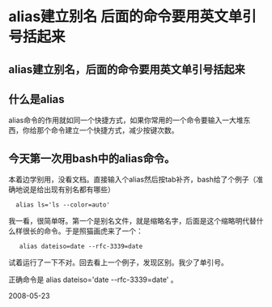 # alias建立别名 后面的命令要用英文单引号括起来

## alias建立别名，后面的命令要用英文单引号括起来

## 什么是alias
alias命令的作用就如同一个快捷方式，如果你常用的一个命令要输入一大堆东西，你给那个命令建立一个快捷方式，减少按键次数。

## 今天第一次用bash中的alias命令。

本着边学别用，没看文档。直接输入个alias然后按tab补齐，bash给了个例子（准确地说是给出现有别名都有哪些）  

      alias ls='ls --color=auto'

我一看，很简单呀。第一个是别名文件，就是缩略名字，后面是这个缩略明代替什么样很长的命令。于是照猫画虎来了一个：

       alias dateiso=date --rfc-3339=date

试着运行了一下不对。回去看上一个例子，发现区别。我少了单引号。

正确命令是  alias dateiso='date --rfc-3339=date' 。





2008-05-23